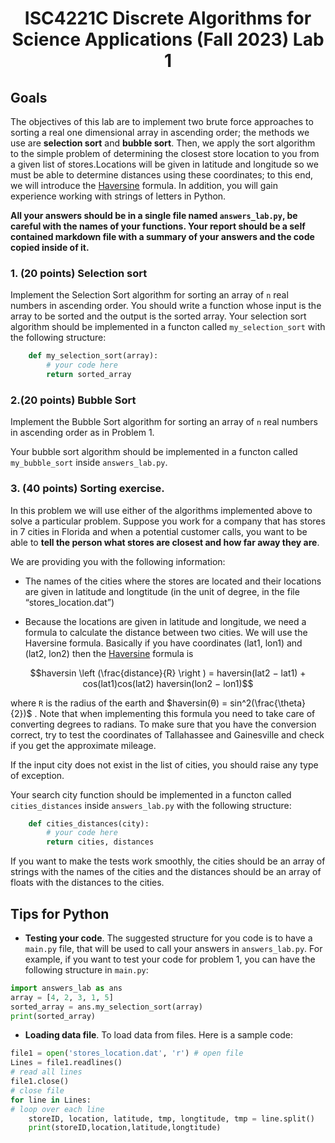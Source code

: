<h1 style="text-align:center;">ISC4221C Discrete Algorithms for Science Applications (Fall 2023) Lab 1</h1>

## Goals
The objectives of this lab are to implement two brute force approaches to sorting a real one dimensional array in ascending order; the methods we use are **selection sort** and **bubble sort**. Then, we apply the sort algorithm to the simple problem of determining the closest store location to you from a given list of stores.Locations will be given in latitude and longitude so we must be able to determine distances using these coordinates; to this end, we will introduce the [Haversine](https://en.wikipedia.org/wiki/Haversine_formula) formula. In addition, you will gain experience working with strings of letters in Python.  

**All your answers should be in a single file named `answers_lab.py`, be careful with the names of your functions. Your report should be a self contained markdown file with a summary of your answers and the code copied inside of it.**
 
###  1. (20 points) Selection sort ###
  Implement the Selection Sort algorithm for sorting an array of `n` real numbers in ascending order. You should write a function whose input is the array to be sorted and the output is the sorted array. 
  Your selection sort algorithm should be implemented in a functon called `my_selection_sort` with the following structure:

```python
    def my_selection_sort(array):
        # your code here
        return sorted_array
```

  
###  2.(20 points) Bubble Sort  ###

Implement the Bubble Sort algorithm for sorting an array of `n` real numbers in ascending
order as in Problem 1.

Your bubble sort algorithm should be implemented in a functon called `my_bubble_sort` inside `answers_lab.py`.

### 3. (40 points) Sorting exercise.

In this problem we will use either of the algorithms implemented above to solve a particular
problem. Suppose you work for a company that has stores in 7 cities in Florida and when a potential customer calls, you want to be able to **tell the person what stores are closest and how far away they are**.

We are providing you with the following information:

* The names of the cities where the stores are located and their locations are given in latitude and longtitude (in the unit of degree, in the file “stores_location.dat”)

* Because the locations are given in latitude and longitude, we need a formula to calculate the
distance between two cities. We will use the Haversine formula. Basically if you have coordinates (lat1, lon1) and (lat2, lon2) then the [Haversine](https://en.wikipedia.org/wiki/Haversine_formula) formula is

$$haversin \left (\frac{distance}{R} \right ) =  haversin(lat2 − lat1) + cos(lat1)cos(lat2) haversin(lon2 − lon1)$$

where `R` is the radius of the earth and $haversin(θ) = sin^2(\frac{\theta}{2})$ . Note that when implementing this formula you need to take care of converting degrees to radians. To make sure that you have the conversion
correct, try to test the coordinates of Tallahassee and Gainesville and check if you get the approximate
mileage. 

If the input city does not exist in the list of cities, you should raise any type of exception.

Your search city function should be implemented in a functon called `cities_distances` inside `answers_lab.py` with the following structure:

```python
    def cities_distances(city):
        # your code here
        return cities, distances
```

If you want to make the tests work smoothly, the cities should be an array of strings with the names of the cities and the distances should be an array of floats with the distances to the cities.

## Tips for Python

* **Testing your code**. The suggested structure for you code is to have a `main.py` file, that will be used to call your answers in `answers_lab.py`. For example, if you want to test your code for problem 1, you can have the following structure in `main.py`:
```python
import answers_lab as ans
array = [4, 2, 3, 1, 5]
sorted_array = ans.my_selection_sort(array)
print(sorted_array)
```

* **Loading data file**. To load data from files. Here is a sample code:
```python
file1 = open('stores_location.dat', 'r') # open file
Lines = file1.readlines()
# read all lines
file1.close()
# close file
for line in Lines:
# loop over each line
    storeID, location, latitude, tmp, longtitude, tmp = line.split()
    print(storeID,location,latitude,longtitude)
```